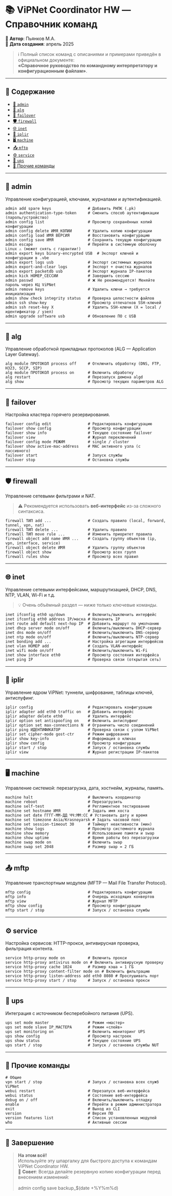 # 📚 ViPNet Coordinator HW — Справочник команд

📝 **Автор**: Пьянков М.А.  
📅 **Дата создания**: апрель 2025

> ℹ️ Полный список команд с описаниями и примерами приведён в официальном документе:  
> **«Справочное руководство по командному интерпретатору и конфигурационным файлам»**.

---

## 📖 Содержание

- [🔧 `admin`](#admin)
- [🔄 `alg`](#alg)
- [🔁 `failover`](#failover)
- [🛡️ `firewall`](#firewall)
- [🌐 `inet`](#inet)
- [🔐 `iplir`](#iplir)
- [🖥️ `machine`](#machine)
- [📤 `mftp`](#mftp)
- [⚙️ `service`](#service)
- [🔌 `ups`](#ups)
- [🧩 Прочие команды](#прочие-команды)

---

## 🔧 admin

Управление конфигурацией, ключами, журналами и аутентификацией.

```text
admin add spare keys                # Добавить РНПК (.pk)
admin authentication-type-token     # Сменить способ аутентификации (пароль/устройство)
admin config list                   # Просмотр сохранённых копий конфигурации
admin config delete ИМЯ_КОПИИ       # Удалить копию конфигурации
admin config load ИМЯ ВЕРСИЯ        # Восстановить конфигурацию
admin config save ИМЯ               # Сохранить текущую конфигурацию
admin escape                        # Перейти в системную оболочку Linux ⚠️ (может снять с гарантии!)
admin export keys binary-encrypted USB  # Экспорт ключей и конфигурации в .vbe
admin export logs usb               # Экспорт системных журналов
admin export-and-clear logs         # Экспорт + очистка журналов
admin export packetdb usb           # Экспорт журнала IP-пакетов
admin kick НОМЕР_СЕССИИ             # Завершить сессию
admin passwd                        # ❌ Не рекомендуется! Меняйте пароль через КЦ ViPNet
admin remove keys                   # Удалить ключи → требуется инициализация
admin show check integrity status   # Проверка целостности файлов
admin ssh show-key                  # Просмотр отпечатков SSH-ключей
admin ssh reset-key X               # Удалить SSH-ключи (X = local / идентификатор / узел)
admin upgrade software usb          # Обновление ПО с USB
```

---

## 🔄 alg

Управление обработкой прикладных протоколов (ALG — Application Layer Gateway).

```text
alg module ПРОТОКОЛ process off     # Отключить обработку (DNS, FTP, H323, SCCP, SIP)
alg module ПРОТОКОЛ process on      # Включить обработку
alg restart                         # Перезапуск демона algd
alg show                            # Просмотр текущих параметров ALG
```

---

## 🔁 failover

Настройка кластера горячего резервирования.

```text
failover config edit                # Редактировать конфигурацию
failover show config                # Просмотр конфигурации
failover show info                  # Текущее состояние failover
failover view                       # Журнал переключений
failover config mode РЕЖИМ          # single / cluster
failover show active-mac-address    # MAC активного узла (с пассивного)
failover start                      # Запуск службы
failover stop                       # Остановка службы
```

---

## 🛡️ firewall

Управление сетевыми фильтрами и NAT.  
> ⚠️ Рекомендуется использовать **веб-интерфейс** из-за сложного синтаксиса.

```text
firewall ТИП add ...                # Создать правило (local, forward, tunnel, vpn, nat)
firewall ТИП delete ...             # Удалить правило
firewall ТИП move rule ...          # Изменить приоритет правила
firewall object add name ИМЯ ...    # Создать группу объектов (ip, vpn, interface, service)
firewall object delete ИМЯ          # Удалить группу объектов
firewall object show                # Просмотр всех групп
firewall rules show                 # Просмотр всех правил
```

---

## 🌐 inet

Управление сетевыми интерфейсами, маршрутизацией, DHCP, DNS, NTP, VLAN, Wi-Fi и т.д.

> 💡 Очень объёмный раздел — ниже только ключевые команды.

```text
inet ifconfig eth0 up/down          # Включить/выключить интерфейс
inet ifconfig eth0 address IP/маска # Назначить IP
inet route add default next-hop IP  # Добавить маршрут по умолчанию
inet dhcp server mode on/off        # Включить/выключить DHCP-сервер
inet dns mode on/off                # Включить/выключить DNS-сервер
inet ntp mode on/off                # Включить/выключить NTP-сервер
inet bonding add ...                # Настройка агрегации интерфейсов
inet vlan НОМЕР add                 # Создать VLAN-интерфейс
inet wifi mode on/off               # Включить/выключить Wi-Fi
inet show interface eth0            # Просмотр состояния интерфейса
inet ping IP                        # Проверка связи (открытая сеть)
```

---

## 🔐 iplir

Управление ядром ViPNet: туннели, шифрование, таблицы ключей, антиспуфинг.

```text
iplir config                        # Редактировать конфигурацию
iplir adapter add eth0 traffic on   # Добавить интерфейс
iplir adapter delete eth0           # Удалить интерфейс
iplir option set antispoofing on    # Включить антиспуфинг
iplir option set max-connections N  # Ограничить число соединений
iplir ping ИДЕНТИФИКАТОР            # Проверка связи с узлом ViPNet
iplir set cipher-mode gost-ctr      # Режим шифрования
iplir show key-info                 # Информация о ключах
iplir show config                   # Просмотр конфигурации
iplir start / stop                  # Запуск / остановка службы
iplir view                          # Журнал регистрации IP-пакетов
```

---

## 🖥️ machine

Управление системой: перезагрузка, дата, хостнейм, журналы, память.

```text
machine halt                        # Выключить координатор
machine reboot                      # Перезагрузить
machine self-test                   # Регламентное тестирование
machine set hostname ИМЯ            # Задать имя хоста
machine set date ГГГГ-ММ-ДД ЧЧ:ММ:СС # Установить дату и время
machine set timezone Asia/Krasnoyarsk # Задать часовой пояс
machine set session-timeout 30      # Таймаут неактивности (мин)
machine show logs                   # Просмотр системного журнала
machine show memory                 # Использование памяти и swap
machine show uptime                 # Время работы без перезагрузки
machine swap mode on                # Включить swap
machine swap set 2048               # Размер swap = 2 ГБ
```

---

## 📤 mftp

Управление транспортным модулем (MFTP — Mail File Transfer Protocol).

```text
mftp config                         # Редактировать конфигурацию
mftp info                           # Очередь исходящих конвертов
mftp view                           # Журнал MFTP
mftp show config                    # Просмотр конфигурации
mftp start / stop                   # Запуск / остановка службы
```

---

## ⚙️ service

Настройка сервисов: HTTP-прокси, антивирусная проверка, фильтрация контента.

```text
service http-proxy mode on          # Включить прокси
service http-proxy antivirus mode on # Включить антивирусную проверку
service http-proxy cache 1024       # Размер кэша = 1 ГБ
service http-proxy content-filter mode on # Включить фильтрацию
service http-proxy listen-address add eth0 8080 # Прослушивать порт
service http-proxy start / stop     # Запуск / остановка прокси
```

---

## 🔌 ups

Интеграция с источником бесперебойного питания (UPS).

```text
ups set mode master                 # Режим «мастер»
ups set mode slave IP_МАСТЕРА       # Режим «слейв»
ups set monitoring on               # Включить мониторинг UPS
ups show config                     # Просмотр настроек
ups show status                     # Текущее состояние UPS
ups start / stop                    # Запуск / остановка службы NUT
```

---

## 🧩 Прочие команды

```text
# Общие
vpn start / stop                    # Запуск / остановка всех служб ViPNet
webui restart                       # Перезапуск веб-интерфейса
webui status                        # Состояние веб-интерфейса
debug on / off                      # Включить/выключить отладку
enable                              # Перейти в режим администратора
exit                                # Выход из CLI
version                             # Версия ПО
version features list               # Список установленных модулей
who                                 # Активные сессии
```

---

## 🏁 Завершение

> **На этом всё!**  <br>
> Используйте эту шпаргалку для быстрого доступа к командам ViPNet Coordinator HW. <br>
> 👑 **Совет**: Всегда делайте резервную копию конфигурации перед внесением изменений:  <br>
> <br>
> admin config save backup_$(date +%Y%m%d)
